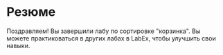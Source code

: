 # Резюме

Поздравляем! Вы завершили лабу по сортировке "корзинка". Вы можете практиковаться в других лабах в LabEx, чтобы улучшить свои навыки.
